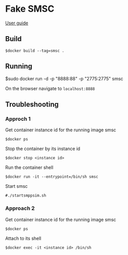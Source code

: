 # Fake SMSC

[User guide](http://seleniumsoftware.com/user-guide.htm)

## Build

```
$docker build --tag=smsc .
```

## Running

$sudo docker run -d -p "8888:88" -p "2775:2775" smsc

On the browser navigate to `localhost:8888`

## Troubleshooting

### Approch 1

Get container instance id for the running image smsc

```
$docker ps
```

Stop the container by its instance id

```
$docker stop <instance id>
```

Run the container shell

```
$docker run -it --entrypoint=/bin/sh smsc
```

Start smsc
```
#./startsmppsim.sh
```

### Approach 2

Get container instance id for the running image smsc

```
$docker ps
```

Attach to its shell
```
$docker exec -it <instance id> /bin/sh
```
